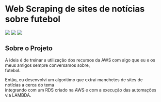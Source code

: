 # Web Scraping de sites de notícias sobre futebol
<span>
    <img src="https://img.shields.io/badge/PYTHON-blue?style=for-the-badge&logo=python&logoColor=white"/>
    <img src="https://img.shields.io/badge/aws-blue?style=for-the-badge&logo=aws&logoColor=black"/>
    <img src="https://img.shields.io/badge/mysql-blue?style=for-the-badge&logo=mysql&logoColor=white"/>
</span>



## Sobre o Projeto
A ideia é de treinar a utilização dos recursos da AWS com algo que eu e os meus amigos sempre conversamos sobre, <br>
futebol.

Então, eu desenvolvi um algoritimo que extrai manchetes de sites de notícias a cerca do tema <br>
integrando com um RDS criado na AWS e com a execução das automações via LAMBDA.
